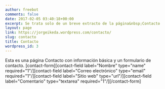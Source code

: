 ```yaml
---
author: freebot
comments: false
date: 2017-02-05 03:40:18+00:00
excerpt: Se trata solo de un breve extracto de la página&nbsp;Contacto.
layout: page
link: https://jorgeikeda.wordpress.com/contacto/
slug: contacto
title: Contacto
wordpress_id: 3
---
```


Esta es una página Contacto con información básica y un formulario de contacto. [contact-form][contact-field label="Nombre" type="name" required="1"/][contact-field label="Correo electrónico" type="email" required="1"/][contact-field label="Sitio web" type="url"/][contact-field label="Comentario" type="textarea" required="1"/][/contact-form]
